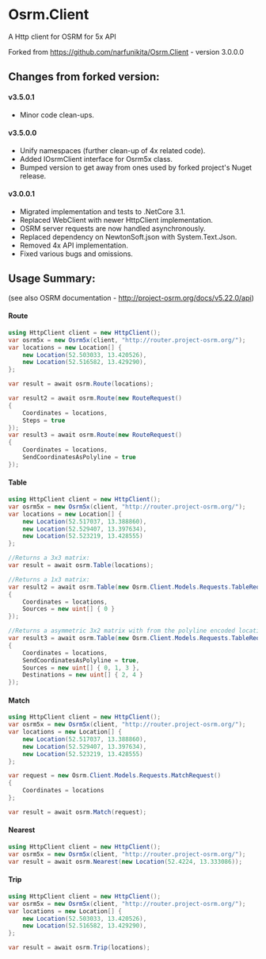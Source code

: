 Osrm.Client
==========
A Http client for OSRM for 5x API

Forked from https://github.com/narfunikita/Osrm.Client - version 3.0.0.0

## Changes from forked version:

#### v3.5.0.1
  - Minor code clean-ups.

#### v3.5.0.0
  - Unify namespaces (further clean-up of 4x related code).
  - Added IOsrmClient interface for Osrm5x class.
  - Bumped version to get away from ones used by forked project's Nuget release.

#### v3.0.0.1
  - Migrated implementation and tests to .NetCore 3.1.
  - Replaced WebClient with newer HttpClient implementation.
  - OSRM server requests are now handled asynchronously.
  - Replaced dependency on NewtonSoft.json with System.Text.Json.
  - Removed 4x API implementation.
  - Fixed various bugs and omissions.


## Usage Summary: 
  (see also OSRM documentation - http://project-osrm.org/docs/v5.22.0/api)
#### Route
```csharp
using HttpClient client = new HttpClient();
var osrm5x = new Osrm5x(client, "http://router.project-osrm.org/");
var locations = new Location[] {
    new Location(52.503033, 13.420526),
    new Location(52.516582, 13.429290),
};

var result = await osrm.Route(locations);

var result2 = await osrm.Route(new RouteRequest()
{
    Coordinates = locations,
    Steps = true
});
var result3 = await osrm.Route(new RouteRequest()
{
    Coordinates = locations,
    SendCoordinatesAsPolyline = true
});
```

#### Table
```csharp
using HttpClient client = new HttpClient();
var osrm5x = new Osrm5x(client, "http://router.project-osrm.org/");
var locations = new Location[] {
    new Location(52.517037, 13.388860),
    new Location(52.529407, 13.397634),
    new Location(52.523219, 13.428555)
};

//Returns a 3x3 matrix:
var result = await osrm.Table(locations);

//Returns a 1x3 matrix:
var result2 = await osrm.Table(new Osrm.Client.Models.Requests.TableRequest()
{
    Coordinates = locations,
    Sources = new uint[] { 0 }
});

//Returns a asymmetric 3x2 matrix with from the polyline encoded locations qikdcB}~dpXkkHz:
var result3 = await osrm.Table(new Osrm.Client.Models.Requests.TableRequest()
{
    Coordinates = locations,
    SendCoordinatesAsPolyline = true,
    Sources = new uint[] { 0, 1, 3 },
    Destinations = new uint[] { 2, 4 }
});
```

#### Match
```csharp
using HttpClient client = new HttpClient();
var osrm5x = new Osrm5x(client, "http://router.project-osrm.org/");
var locations = new Location[] {
    new Location(52.517037, 13.388860),
    new Location(52.529407, 13.397634),
    new Location(52.523219, 13.428555)
};

var request = new Osrm.Client.Models.Requests.MatchRequest()
{
    Coordinates = locations
};

var result = await osrm.Match(request);
```

#### Nearest
```csharp
using HttpClient client = new HttpClient();
var osrm5x = new Osrm5x(client, "http://router.project-osrm.org/");
var result = await osrm.Nearest(new Location(52.4224, 13.333086));
```

#### Trip
```csharp
using HttpClient client = new HttpClient();
var osrm5x = new Osrm5x(client, "http://router.project-osrm.org/");
var locations = new Location[] {
    new Location(52.503033, 13.420526),
    new Location(52.516582, 13.429290),
};

var result = await osrm.Trip(locations);
```
